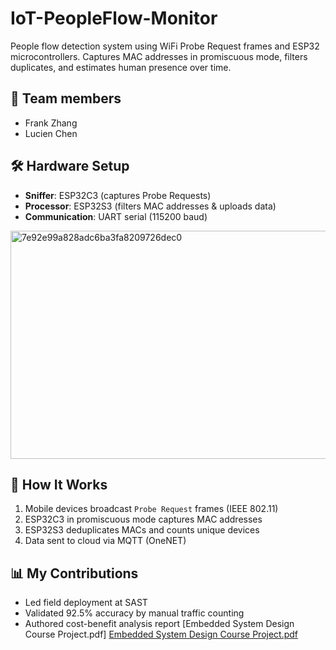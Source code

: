 # IoT-PeopleFlow-Monitor
People flow detection system using WiFi Probe Request frames and ESP32 microcontrollers. Captures MAC addresses in promiscuous mode, filters duplicates, and estimates human presence over time.

## 👥 Team members
- Frank Zhang
- Lucien Chen

## 🛠️ Hardware Setup 
- **Sniffer**: ESP32C3 (captures Probe Requests)  
- **Processor**: ESP32S3 (filters MAC addresses & uploads data)  
- **Communication**: UART serial (115200 baud)
<img width="536" height="365" alt="7e92e99a828adc6ba3fa8209726dec0" src="https://github.com/user-attachments/assets/15994e63-3be5-44b6-a0fe-76c397c9e02d" />

## 📡 How It Works  
1. Mobile devices broadcast `Probe Request` frames (IEEE 802.11)  
2. ESP32C3 in promiscuous mode captures MAC addresses  
3. ESP32S3 deduplicates MACs and counts unique devices  
4. Data sent to cloud via MQTT (OneNET)  

## 📊 My Contributions  
- Led field deployment at SAST 
- Validated 92.5% accuracy by manual traffic counting  
- Authored cost-benefit analysis report
[Embedded System Design Course Project.pdf]
[Embedded System Design Course Project.pdf](https://github.com/user-attachments/files/21460189/Embedded.System.Design.Course.Project.pdf)


